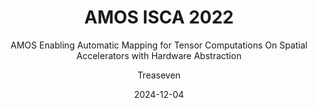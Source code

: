 ---
layout:     post
title:      AMOS ISCA 2022
subtitle:   AMOS Enabling Automatic Mapping for Tensor Computations On Spatial Accelerators with Hardware Abstraction
date:       2024-12-04
author:     Treaseven
header-img: img/bg22.jpg
catalog: true
tags:
    - Spatial Accelerators
    - Code Generation
    - Tensor Computations
---